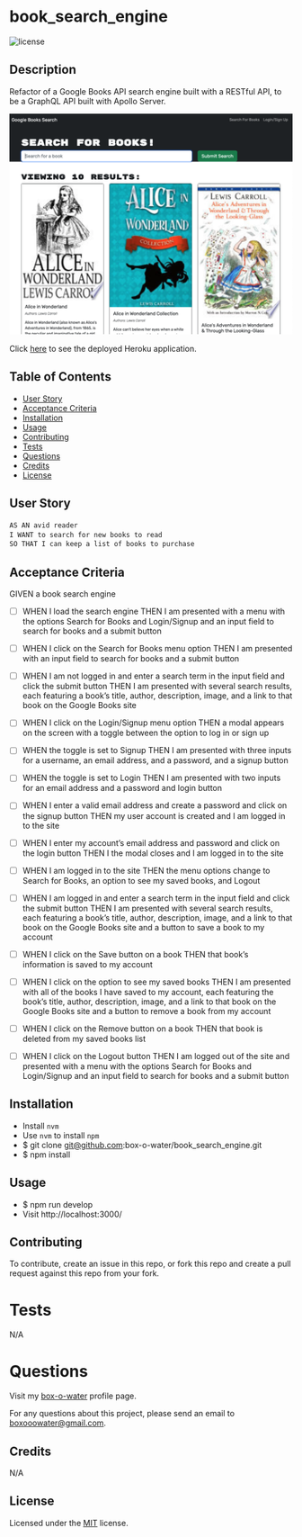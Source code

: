 # book_search_engine

![license](https://img.shields.io/static/v1?label=license&message=MIT&color=blue)

## Description

Refactor of a Google Books API search engine built with a RESTful API, to be a GraphQL API built with Apollo Server.

<img src="/assets/images/book_search_engine_preview.png" width="700"/>

Click [here](https://booksearchenginebow.herokuapp.com/) to see the deployed Heroku application.

## Table of Contents

- [User Story](#user-story)
- [Acceptance Criteria](#acceptance-criteria)
- [Installation](#installation)
- [Usage](#usage)
- [Contributing](#contributing)
- [Tests](#tests)
- [Questions](#questions)
- [Credits](#credits)
- [License](#license)

## User Story

```md
AS AN avid reader
I WANT to search for new books to read
SO THAT I can keep a list of books to purchase
```

## Acceptance Criteria

GIVEN a book search engine

- [ ] WHEN I load the search engine
      THEN I am presented with a menu with the options Search for Books and Login/Signup and an input field to search for books and a submit button

- [ ] WHEN I click on the Search for Books menu option
      THEN I am presented with an input field to search for books and a submit button

- [ ] WHEN I am not logged in and enter a search term in the input field and click the submit button
      THEN I am presented with several search results, each featuring a book’s title, author, description, image, and a link to that book on the Google Books site

- [ ] WHEN I click on the Login/Signup menu option
      THEN a modal appears on the screen with a toggle between the option to log in or sign up

- [ ] WHEN the toggle is set to Signup
      THEN I am presented with three inputs for a username, an email address, and a password, and a signup button

- [ ] WHEN the toggle is set to Login
      THEN I am presented with two inputs for an email address and a password and login button

- [ ] WHEN I enter a valid email address and create a password and click on the signup button
      THEN my user account is created and I am logged in to the site

- [ ] WHEN I enter my account’s email address and password and click on the login button
      THEN I the modal closes and I am logged in to the site

- [ ] WHEN I am logged in to the site
      THEN the menu options change to Search for Books, an option to see my saved books, and Logout

- [ ] WHEN I am logged in and enter a search term in the input field and click the submit button
      THEN I am presented with several search results, each featuring a book’s title, author, description, image, and a link to that book on the Google Books site and a button to save a book to my account

- [ ] WHEN I click on the Save button on a book
      THEN that book’s information is saved to my account

- [ ] WHEN I click on the option to see my saved books
      THEN I am presented with all of the books I have saved to my account, each featuring the book’s title, author, description, image, and a link to that book on the Google Books site and a button to remove a book from my account

- [ ] WHEN I click on the Remove button on a book
      THEN that book is deleted from my saved books list

- [ ] WHEN I click on the Logout button
      THEN I am logged out of the site and presented with a menu with the options Search for Books and Login/Signup and an input field to search for books and a submit button

## Installation

- Install `nvm`
- Use `nvm` to install `npm`
- $ git clone git@github.com:box-o-water/book_search_engine.git
- $ npm install

## Usage

- $ npm run develop
- Visit http://localhost:3000/

## Contributing

To contribute, create an issue in this repo, or fork this repo and create a pull request against this repo from your fork.

# Tests

N/A

# Questions

Visit my [box-o-water](https://github.com/box-o-water) profile page.

For any questions about this project, please send an email to <boxooowater@gmail.com>.

## Credits

N/A

## License

Licensed under the [MIT](/LICENSE) license.
